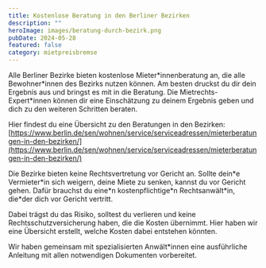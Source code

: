 ```yaml
---
title: Kostenlose Beratung in den Berliner Bezirken
description: ""
heroImage: images/beratung-durch-bezirk.png
pubDate: 2024-05-28
featured: false
category: mietpreisbremse
---
```


Alle Berliner Bezirke bieten kostenlose Mieter\*innenberatung an, die alle Bewohner\*innen des Bezirks nutzen können. Am besten druckst du dir dein Ergebnis aus und bringst es mit in die Beratung. Die Mietrechts-Expert\*innen können dir eine Einschätzung zu deinem Ergebnis geben und dich zu den weiteren Schritten beraten.

Hier findest du eine Übersicht zu den Beratungen in den Bezirken: [https://www.berlin.de/sen/wohnen/service/serviceadressen/mieterberatungen-in-den-bezirken/](https://www.berlin.de/sen/wohnen/service/serviceadressen/mieterberatungen-in-den-bezirken/)

Die Bezirke bieten keine Rechtsvertretung vor Gericht an. Sollte dein\*e Vermieter\*in sich weigern, deine Miete zu senken, kannst du vor Gericht gehen. Dafür brauchst du eine\*n kostenpflichtige\*n Rechtsanwält\*in, die\*der dich vor Gericht vertritt.

Dabei trägst du das Risiko, solltest du verlieren und keine Rechtsschutzversicherung haben, die die Kosten übernimmt. Hier haben wir eine Übersicht erstellt, welche Kosten dabei entstehen könnten.

Wir haben gemeinsam mit spezialisierten Anwält\*innen eine ausführliche Anleitung mit allen notwendigen Dokumenten vorbereitet.
